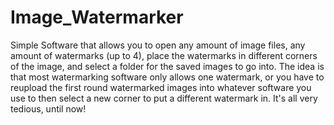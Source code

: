 # Image_Watermarker
Simple Software that allows you to open any amount of image files, any amount of watermarks (up to 4), place the watermarks in different corners of the image, and select a folder for the saved images to go into.  The idea is that most watermarking software only allows one watermark, or you have to reupload the first round watermarked images into whatever software you use to then select a new corner to put a different watermark in. It's all very tedious, until now!
